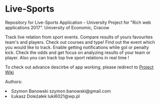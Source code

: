 # Live-Sports
Repository for Live-Sports Application - University Project for "Rich web applications 2017". University of Economic, Cracow 

<p>Track live relation from sport events. Compare results of yours favourites team's and players.
Check out courses and type! Find out the event which you would like to track. Enable 
getting notifications while gol or penalty kick. Check the odds and get focus on analyzing 
results of your team or player. Also you can track top live sport relations in real time !

<p>To check out advance descirbe of app working, please redirect to <a href="https://github.com/luki6021/Live-Sports/wiki"> Project Wiki </a>

Authors:
<li>Szymon Banowski szymon.banowski@gmail.com
<li>Łukasz Doleżałek luki6021@wp.pl
